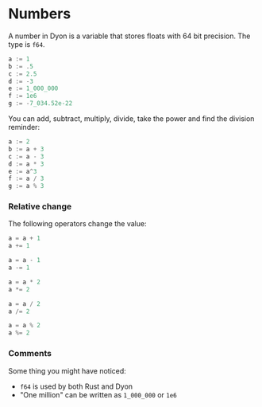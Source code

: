 # Numbers

A number in Dyon is a variable that stores floats with 64 bit precision.
The type is `f64`.

```rust
a := 1
b := .5
c := 2.5
d := -3
e := 1_000_000
f := 1e6
g := -7_034.52e-22
```

You can add, subtract, multiply, divide, take the power and find the division reminder:

```rust
a := 2
b := a + 3
c := a - 3
d := a * 3
e := a^3
f := a / 3
g := a % 3
```

### Relative change

The following operators change the value:

```rust
a = a + 1
a += 1

a = a - 1
a -= 1

a = a * 2
a *= 2

a = a / 2
a /= 2

a = a % 2
a %= 2
```

### Comments

Some thing you might have noticed:

- `f64` is used by both Rust and Dyon
- "One million" can be written as `1_000_000` or `1e6`
